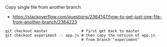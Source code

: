 Copy single file from another branch
* https://stackoverflow.com/questions/2364147/how-to-get-just-one-file-from-another-branch/2364223

```
git checkout master               # first get back to master
git checkout experiment -- app.js # then copy the version of app.js 
                                  # from branch "experiment"

```